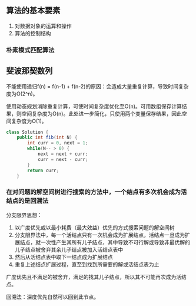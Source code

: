 ## 算法的基本要素

1. 对数据对象的运算和操作
2. 算法的控制结构



### 朴素模式匹配算法





## 斐波那契数列

不能使用递归f(n) = f(n-1) + f(n-2)的原因：会造成大量重复计算，导致时间复杂度为O(2^n)。

使用动态规划消除重复计算，可使时间复杂度优化至O(n)。可用数组保存计算结果，则空间复杂度为O(n)。此处进一步简化，只使用两个变量保存结果，因此空间复杂度为O(1)。

```java
class Solution {
    public int fib(int N) {
        int curr = 0, next = 1;
        while(N-- > 0) {
            next = next + curr;
            curr = next - curr;
        }
        return curr;
    }
```



### 在对问题的解空间树进行搜索的方法中，一个结点有多次机会成为活结点的是回溯法

分支限界思想：

1. 以广度优先或以最小耗费（最大效益）优先的方式搜索问题的解空间树
2. 分支限界法中，每一个活结点只有一次机会成为扩展结点，活结点一旦成为扩展结点，就一次性产生其所有儿子结点，其中导致不可行解或导致非最优解的儿子结点被舍弃其余儿子结点被加入活结点表中
3. 然后从活结点表中取下一结点成为扩展结点
4. 重复上述结点扩展过程，直至到找到所需要的解或活结点表为止

广度优先且不满足的被舍弃，满足的找其儿子结点，所以其不可能再次成为活结点。

回溯法：深度优先自然可以回到此节点。